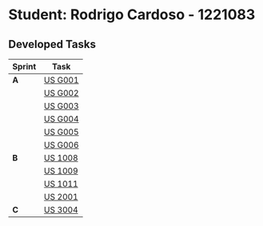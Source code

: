 # Student: Rodrigo Cardoso - 1221083

## Developed Tasks

| Sprint | Task                                    |
|--------|-----------------------------------------|
| **A**  | [US G001](../us_g001/readme.md)         |
|        | [US G002](../example/us_g002/readme.md) |
|        | [US G003](../us_g003/readme.md)         |
|        | [US G004](../us_g004/readme.md)         |
|        | [US G005](../us_g005/readme.md)         |
|        | [US G006](../us_g006/readme.md)         |
| **B**  | [US 1008](SprintB/us1008/readme.md)     |
|        | [US 1009](SprintB/us1009/readme.md)     |
|        | [US 1011](SprintB/us1011/readme.md)     |
|        | [US 2001](SprintB/us2001/readme.md)     |
| **C**  | [US 3004](../example/us_3004/readme.md) |
